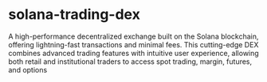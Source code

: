 # solana-trading-dex
A high-performance decentralized exchange built on the Solana blockchain, offering lightning-fast transactions and minimal fees. This cutting-edge DEX combines advanced trading features with intuitive user experience, allowing both retail and institutional traders to access spot trading, margin, futures, and options

